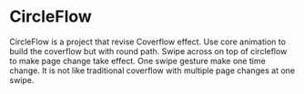 CircleFlow
==========
CircleFlow is a project that revise Coverflow effect. Use core animation to build the coverflow but with round path.
Swipe across on top of circleflow to make page change take effect. One swipe gesture make one time change. It is not like traditional coverflow with multiple page changes at one swipe.

